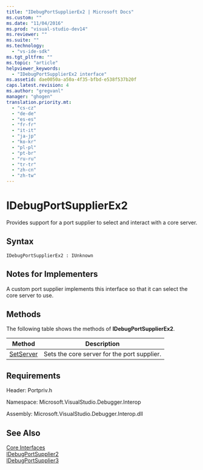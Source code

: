 ```yaml
---
title: "IDebugPortSupplierEx2 | Microsoft Docs"
ms.custom: ""
ms.date: "11/04/2016"
ms.prod: "visual-studio-dev14"
ms.reviewer: ""
ms.suite: ""
ms.technology: 
  - "vs-ide-sdk"
ms.tgt_pltfrm: ""
ms.topic: "article"
helpviewer_keywords: 
  - "IDebugPortSupplierEx2 interface"
ms.assetid: dae0050a-a50a-4f35-bfbd-e538f537b20f
caps.latest.revision: 4
ms.author: "gregvanl"
manager: "ghogen"
translation.priority.mt: 
  - "cs-cz"
  - "de-de"
  - "es-es"
  - "fr-fr"
  - "it-it"
  - "ja-jp"
  - "ko-kr"
  - "pl-pl"
  - "pt-br"
  - "ru-ru"
  - "tr-tr"
  - "zh-cn"
  - "zh-tw"
---
```

# IDebugPortSupplierEx2
Provides support for a port supplier to select and interact with a core server.  
  
## Syntax  
  
```  
IDebugPortSupplierEx2 : IUnknown  
```  
  
## Notes for Implementers  
 A custom port supplier implements this interface so that it can select the core server to use.  
  
## Methods  
 The following table shows the methods of **IDebugPortSupplierEx2**.  
  
|Method|Description|  
|------------|-----------------|  
|[SetServer](../../../extensibility/debugger/reference/idebugportsupplierex2-setserver.md)|Sets the core server for the port supplier.|  
  
## Requirements  
 Header: Portpriv.h  
  
 Namespace: Microsoft.VisualStudio.Debugger.Interop  
  
 Assembly: Microsoft.VisualStudio.Debugger.Interop.dll  
  
## See Also  
 [Core Interfaces](../../../extensibility/debugger/reference/core-interfaces.md)   
 [IDebugPortSupplier2](../../../extensibility/debugger/reference/idebugportsupplier2.md)   
 [IDebugPortSupplier3](../../../extensibility/debugger/reference/idebugportsupplier3.md)